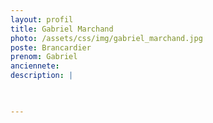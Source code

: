 ```yaml
---
layout: profil
title: Gabriel Marchand
photo: /assets/css/img/gabriel_marchand.jpg
poste: Brancardier
prenom: Gabriel
anciennete: 
description: |


  
---
```


